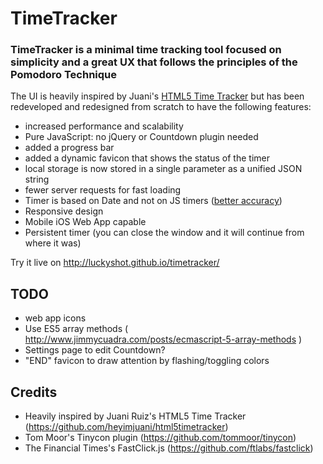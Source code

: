 TimeTracker
================

### TimeTracker is a minimal time tracking tool focused on simplicity and a great UX that follows the principles of the Pomodoro Technique

The UI is heavily inspired by Juani's <a href="https://github.com/heyimjuani/html5timetracker">HTML5 Time Tracker</a> but has been redeveloped and redesigned from scratch to have the following features:

- increased performance and scalability
- Pure JavaScript: no jQuery or Countdown plugin needed
- added a progress bar
- added a dynamic favicon that shows the status of the timer
- local storage is now stored in a single parameter as a unified JSON string
- fewer server requests for fast loading
- Timer is based on Date and not on JS timers (<a href="http://stackoverflow.com/a/6347336/217180">better accuracy</a>)
- Responsive design
- Mobile iOS Web App capable
- Persistent timer (you can close the window and it will continue from where it was)

Try it live on http://luckyshot.github.io/timetracker/

TODO
----------------

- web app icons
- Use ES5 array methods ( http://www.jimmycuadra.com/posts/ecmascript-5-array-methods )
- Settings page to edit Countdown?
- "END" favicon to draw attention by flashing/toggling colors



Credits
----------------

- Heavily inspired by Juani Ruiz's HTML5 Time Tracker (https://github.com/heyimjuani/html5timetracker)
- Tom Moor's Tinycon plugin (https://github.com/tommoor/tinycon)
- The Financial Times's FastClick.js (https://github.com/ftlabs/fastclick)
